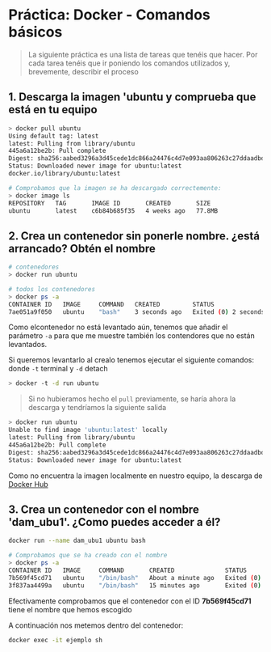 # Práctica: Docker - Comandos básicos
> La siguiente práctica es una lista de tareas que tenéis que hacer. Por cada tarea tenéis que ir poniendo los comandos utilizados y, brevemente, describir el proceso

## 1. Descarga la imagen 'ubuntu y comprueba que está en tu equipo

```bash
> docker pull ubuntu
Using default tag: latest
latest: Pulling from library/ubuntu
445a6a12be2b: Pull complete
Digest: sha256:aabed3296a3d45cede1dc866a24476c4d7e093aa806263c27ddaadbdce3c1054
Status: Downloaded newer image for ubuntu:latest
docker.io/library/ubuntu:latest

# Comprobamos que la imagen se ha descargado correctemente:
> docker image ls
REPOSITORY   TAG       IMAGE ID       CREATED       SIZE
ubuntu       latest    c6b84b685f35   4 weeks ago   77.8MB
```

## 2. Crea un contenedor sin ponerle nombre. ¿está arrancado? Obtén el nombre

```bash
# contenedores
> docker run ubuntu

# todos los contenedores
> docker ps -a
CONTAINER ID   IMAGE     COMMAND   CREATED         STATUS                     PORTS     NAMES
7ae051a9f050   ubuntu    "bash"    3 seconds ago   Exited (0) 2 seconds ago             heuristic_shirley
```
Como elcontenedor no está levantado aún, tenemos que añadir el parámetro `-a` para que me muestre también los contendores que no están levantados.

Si queremos levantarlo al crealo tenemos ejecutar el siguiente comandos:
donde `-t` terminal y `-d` detach
```bash
> docker -t -d run ubuntu
```


> Si no hubieramos hecho el `pull` previamente, se haría ahora la descarga y tendríamos la siguiente salida
```bash
> docker run ubuntu
Unable to find image 'ubuntu:latest' locally
latest: Pulling from library/ubuntu
445a6a12be2b: Pull complete
Digest: sha256:aabed3296a3d45cede1dc866a24476c4d7e093aa806263c27ddaadbdce3c1054
Status: Downloaded newer image for ubuntu:latest
```
Como no encuentra la imagen localmente en nuestro equipo, la descarga de [Docker Hub](https://hub.docker.com)


## 3. Crea un contenedor con el nombre 'dam_ubu1'. ¿Como puedes acceder a él?

```bash
docker run --name dam_ubu1 ubuntu bash

# Comprobamos que se ha creado con el nombre
> docker ps -a
CONTAINER ID   IMAGE     COMMAND       CREATED              STATUS                          PORTS     NAMES
7b569f45cd71   ubuntu    "/bin/bash"   About a minute ago   Exited (0) About a minute ago             dam_ubu1
3f837aa4499a   ubuntu    "/bin/bash"   15 minutes ago       Exited (0) 15 minutes ago                 eager_darwin
```
Efectivamente comprobamos que el contenedor con el ID **7b569f45cd71** tiene el nombre que hemos escogido

A continuación nos metemos dentro del contenedor:
```bash
docker exec -it ejemplo sh
```
